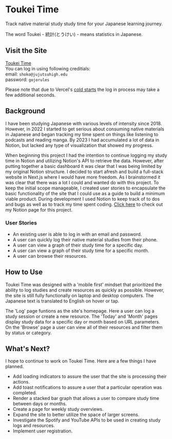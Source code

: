 # Toukei Time
Track native material study study time for your Japanese learning journey.

The word Toukei - 統計(とうけい) - means statistics in Japanese.

## Visit the Site

[Toukei Time](https://toukei-time.vercel.app/)  
You can log in using following creditials:  
email: `shoko@jujutsuhigh.edu`  
password: `gojorules`

Please note that due to Vercel's [cold starts](https://vercel.com/docs/storage/vercel-postgres/limits#vercel-postgres-cold-starts) the log in process may take a few additional seconds. 

## Background

I have been studying Japanese with various levels of intensity since 2018. However, in 2022 I started to get serious about consuming native materials in Japanese and began tracking my time spent on things like listening to podcasts and reading manga. By 2023 I had accumulated a lot of data in Notion, but lacked any type of visualization that showed my progress.

When beginning this project I had the intention to continue logging my study time in Notion and utilizing Notion's API to retrieve the data. However, after putting together a basic dashboard it was clear that I was being limited by my original Notion structure. I decided to start afresh and build a full-stack website in Next.js where I would have more freedom. As I brainstormed it was clear that there was a lot I could and wanted do with this project. To keep the initial scope manageable, I created user stories to encapsulate the basic functionality of the site that I could use as a guide to build a minimum viable product. During development I used Notion to keep track of to dos and bugs as well as to track my time spent coding. [Click here](https://dalyn-lambert.notion.site/c692a8b383f0480f92000aacd37b977a) to check out my Notion page for this project.

### User Stories

- An existing user is able to log in with an email and password.
- A user can quickly log their native material studies from their phone.
- A user can view a graph of their study time for a specific day.
- A user can view a graph of their study time for a specific month.
- A user can browse their resources.

## How to Use

Toukei Time was designed with a 'mobile first' mindset that prioritized the ability to log studies and create resources as quickly as possible. However, the site is still fully functionally on laptop and desktop computers. The Japanese text is translated to English on hover or tap.

The 'Log' page funtions as the site's homepage. Here a user can log a study session or create a new resource. The 'Today' and 'Month' pages display study data for a specific day or month based on URL parameters. On the 'Browse' page a user can view all of their resources and filter them by status or category.

## What's Next?

I hope to continue to work on Toukei Time. Here are a few things I have planned.

- Add loading indicators to assure the user that the site is processing their actions.
- Add toast notifications to assure a user that a particular operation was completed.
- Render a stacked bar graph that allows a user to compare study time between days or months.
- Create a page for weekly study overviews.
- Expand the site to better utilize the space of larger screens.
- Investigate the Spotify and YouTube APIs to be used in creating study logs and resources.
- Implement user registration.
